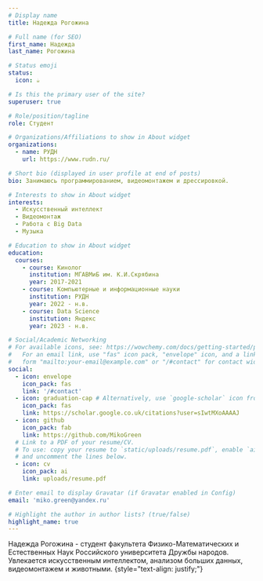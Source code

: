 ```yaml
---
# Display name
title: Надежда Рогожина

# Full name (for SEO)
first_name: Надежда
last_name: Рогожина

# Status emoji
status:
  icon: ☕️

# Is this the primary user of the site?
superuser: true

# Role/position/tagline
role: Студент

# Organizations/Affiliations to show in About widget
organizations:
  - name: РУДН
    url: https://www.rudn.ru/

# Short bio (displayed in user profile at end of posts)
bio: Занимаюсь программированием, видеомонтажем и дрессировкой.

# Interests to show in About widget
interests:
  - Искусственный интеллект
  - Видеомонтаж
  - Работа с Big Data
  - Музыка

# Education to show in About widget
education:
  courses:
    - course: Кинолог
      institution: МГАВМиБ им. К.И.Скрябина
      year: 2017-2021
    - course: Компьютерные и информационные науки
      institution: РУДН
      year: 2022 - н.в.
    - course: Data Science
      institution: Яндекс
      year: 2023 - н.в.

# Social/Academic Networking
# For available icons, see: https://wowchemy.com/docs/getting-started/page-builder/#icons
#   For an email link, use "fas" icon pack, "envelope" icon, and a link in the
#   form "mailto:your-email@example.com" or "/#contact" for contact widget.
social:
  - icon: envelope
    icon_pack: fas
    link: '/#contact'
  - icon: graduation-cap # Alternatively, use `google-scholar` icon from `ai` icon pack
    icon_pack: fas
    link: https://scholar.google.co.uk/citations?user=sIwtMXoAAAAJ
  - icon: github
    icon_pack: fab
    link: https://github.com/MikoGreen
  # Link to a PDF of your resume/CV.
  # To use: copy your resume to `static/uploads/resume.pdf`, enable `ai` icons in `params.yaml`,
  # and uncomment the lines below.
  - icon: cv
    icon_pack: ai
    link: uploads/resume.pdf

# Enter email to display Gravatar (if Gravatar enabled in Config)
email: 'miko.green@yandex.ru'

# Highlight the author in author lists? (true/false)
highlight_name: true
---
```


Надежда Рогожина - студент факультета Физико-Математических и Естественных Наук Российского университета Дружбы народов. Увлекается искусственным интеллектом, анализом больших данных, видеомонтажем  и животными.
{style="text-align: justify;"}
